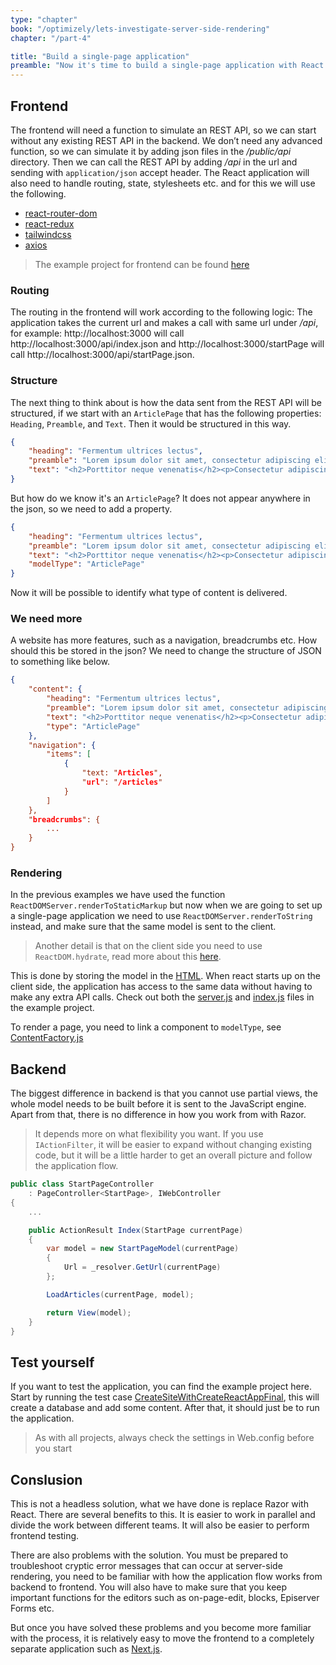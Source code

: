 ```yaml
---
type: "chapter"
book: "/optimizely/lets-investigate-server-side-rendering"
chapter: "/part-4"

title: "Build a single-page application"
preamble: "Now it's time to build a single-page application with React and Optimizely CMS."
---
```


## Frontend

The frontend will need a function to simulate an REST API, so we can start without any existing REST API in the backend. We don’t need any advanced function, so we can simulate it by adding json files in the _/public/api_ directory. Then we can call the REST API by adding _/api_ in the url and sending with `application/json` accept header. The React application will also need to handle routing, state, stylesheets etc. and for this we will use the following.

- [react-router-dom](https://reactrouter.com/)
- [react-redux](https://react-redux.js.org/)
- [tailwindcss](https://tailwindcss.com/)
- [axios](https://github.com/axios/axios)

> The example project for frontend can be found [here](https://github.com/loremipsumdonec/optimizely-cms-models/tree/master/posts/lets_play_around_with_headless/example/lorem_headless_react_page)

### Routing

The routing in the frontend will work according to the following logic: The application takes the current url and makes a call with same url under _/api_, for example: http://localhost:3000 will call http://localhost:3000/api/index.json and http://localhost:3000/startPage will call http://localhost:3000/api/startPage.json.

### Structure

The next thing to think about is how the data sent from the REST API will be structured, if we start with an `ArticlePage` that has the following properties: `Heading`, `Preamble`, and `Text`. Then it would be structured in this way.

```json
{
	"heading": "Fermentum ultrices lectus",
	"preamble": "Lorem ipsum dolor sit amet, consectetur adipiscing elit. Nulla posuere porttitor neque venenatis condimentum. Ut finibus aliquet odio, fermentum ultrices lectus",
	"text": "<h2>Porttitor neque venenatis</h2><p>Consectetur adipiscing elit. Nulla posuere porttitor neque venenatis condimentum. Ut finibus aliquet odio, fermentum ultrices lectus</p>"
}
```

But how do we know it's an `ArticlePage`? It does not appear anywhere in the json, so we need to add a property.

```json
{
	"heading": "Fermentum ultrices lectus",
	"preamble": "Lorem ipsum dolor sit amet, consectetur adipiscing elit. Nulla posuere porttitor neque venenatis condimentum. Ut finibus aliquet odio, fermentum ultrices lectus",
	"text": "<h2>Porttitor neque venenatis</h2><p>Consectetur adipiscing elit. Nulla posuere porttitor neque venenatis condimentum. Ut finibus aliquet odio, fermentum ultrices lectus</p>",
	"modelType": "ArticlePage"
}
```

Now it will be possible to identify what type of content is delivered.

### We need more

A website has more features, such as a navigation, breadcrumbs etc. How should this be stored in the json? We need to change the structure of JSON to something like below.

```json
{
    "content": {
        "heading": "Fermentum ultrices lectus",
        "preamble": "Lorem ipsum dolor sit amet, consectetur adipiscing elit. Nulla posuere porttitor neque venenatis condimentum. Ut finibus aliquet odio, fermentum ultrices lectus",
        "text": "<h2>Porttitor neque venenatis</h2><p>Consectetur adipiscing elit. Nulla posuere porttitor neque venenatis condimentum. Ut finibus aliquet odio, fermentum ultrices lectus</p>",
        "type": "ArticlePage"
    },
    "navigation": {
        "items": [
            { 
                "text: "Articles", 
                "url": "/articles"
            }
        ]
    },
    "breadcrumbs": {
        ...
    }
}
```

### Rendering

In the previous examples we have used the function `ReactDOMServer.renderToStaticMarkup` but now when we are going to set up a single-page application we need to use `ReactDOMServer.renderToString` instead, and make sure that the same model is sent to the client. 

>  Another detail is that on the client side you need to use `ReactDOM.hydrate`, read more about this [here](https://reactjs.org/docs/react-dom.html#hydrate).

This is done by storing the model in the [HTML](). When react starts up on the client side, the application has access to the same data without having to make any extra API calls. Check out both the [server.js]() and [index.js]() files in the example project. 

To render a page, you need to link a component to `modelType`, see [ContentFactory.js]()

## Backend

The biggest difference in backend is that you cannot use partial views, the whole model needs to be built before it is sent to the JavaScript engine. Apart from that, there is no difference in how you work from with Razor.

> It depends more on what flexibility you want. If you use `IActionFilter`, it will be easier to expand without changing existing code, but it will be a little harder to get an overall picture and follow the application flow.

```csharp
public class StartPageController
	: PageController<StartPage>, IWebController
{
	...

    public ActionResult Index(StartPage currentPage) 
    {
        var model = new StartPageModel(currentPage)
        {
            Url = _resolver.GetUrl(currentPage)
        };

        LoadArticles(currentPage, model);

        return View(model);
    }
}

```

## Test yourself

If you want to test the application, you can find the example project here. Start by running the test case [CreateSiteWithCreateReactAppFinal](), this will create a database and add some content. After that, it should just be to run the application.

> As with all projects, always check the settings in Web.config before you start

## Conslusion

This is not a headless solution, what we have done is replace Razor with React. There are several benefits to this. It is easier to work in parallel and divide the work between different teams. It will also be easier to perform frontend testing.

There are also problems with the solution. You must be prepared to troubleshoot cryptic error messages that can occur at server-side rendering, you need to be familiar with how the application flow works from backend to frontend. You will also have to make sure that you keep important functions for the editors such as on-page-edit, blocks, Episerver Forms etc.

But once you have solved these problems and you become more familiar with the process, it is relatively easy to move the frontend to a completely separate application such as [Next.js](https://nextjs.org/).
